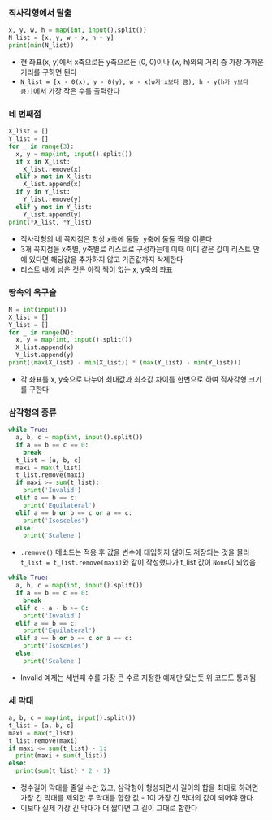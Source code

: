 ### 직사각형에서 탈출
```py
x, y, w, h = map(int, input().split())
N_list = [x, y, w - x, h - y]
print(min(N_list))
```
- 현 좌표(x, y)에서 x축으로든 y축으로든 (0, 0)이나 (w, h)와의 거리 중 가장 가까운 거리를 구하면 된다
- `N_list = [x - 0(x), y - 0(y), w - x(w가 x보다 큼), h - y(h가 y보다 큼)]`에서 가장 작은 수를 출력한다

### 네 번째점
```py
X_list = []
Y_list = []
for _ in range(3):
  x, y = map(int, input().split())
  if x in X_list:
    X_list.remove(x)
  elif x not in X_list:
    X_list.append(x)
  if y in Y_list:
    Y_list.remove(y)
  elif y not in Y_list:
    Y_list.append(y)
print(*X_list, *Y_list)
```
- 직사각형의 네 꼭지점은 항상 x축에 둘둘, y축에 둘둘 짝을 이룬다
- 3개 꼭지점을 x축별, y축별로 리스트로 구성하는데 이때 이미 같은 값이 리스트 안에 있다면 해당값을 추가하지 않고 기존값까지 삭제한다
- 리스트 내에 남은 것은 아직 짝이 없는 x, y축의 좌표

### 땅속의 옥구슬
```py
N = int(input())
X_list = []
Y_list = []
for _ in range(N):
  x, y = map(int, input().split())
  X_list.append(x)
  Y_list.append(y)
print((max(X_list) - min(X_list)) * (max(Y_list) - min(Y_list)))
```
- 각 좌표를 x, y축으로 나누어 최대값과 최소값 차이를 한변으로 하여 직사각형 크기를 구한다

### 삼각형의 종류
```py
while True:
  a, b, c = map(int, input().split())
  if a == b == c == 0:
    break
  t_list = [a, b, c]
  maxi = max(t_list)
  t_list.remove(maxi)
  if maxi >= sum(t_list):
    print('Invalid')
  elif a == b == c:
    print('Equilateral')
  elif a == b or b == c or a == c:
    print('Isosceles')
  else:
    print('Scalene')
```
- `.remove()` 메소드는 적용 후 값을 변수에 대입하지 않아도 저장되는 것을 몰라 `t_list = t_list.remove(maxi)`와 같이 작성했다가 t_list 값이 `None`이 되었음

```py
while True:
  a, b, c = map(int, input().split())
  if a == b == c == 0:
    break
  elif c - a - b >= 0:
    print('Invalid')
  elif a == b == c:
    print('Equilateral')
  elif a == b or b == c or a == c:
    print('Isosceles')
  else:
    print('Scalene')
```
- Invalid 예제는 세번째 수를 가장 큰 수로 지정한 예제만 있는듯 위 코드도 통과됨

### 세 막대
```py
a, b, c = map(int, input().split())
t_list = [a, b, c]
maxi = max(t_list)
t_list.remove(maxi)
if maxi <= sum(t_list) - 1:
  print(maxi + sum(t_list))
else:
  print(sum(t_list) * 2 - 1)
```
- 정수길이 막대를 줄일 수만 있고, 삼각형이 형성되면서 길이의 합을 최대로 하려면 가장 긴 막대를 제외한 두 막대를 합한 값 - 1이 가장 긴 막대의 값이 되어야 한다.
- 이보다 실제 가장 긴 막대가 더 짧다면 그 길이 그대로 합한다